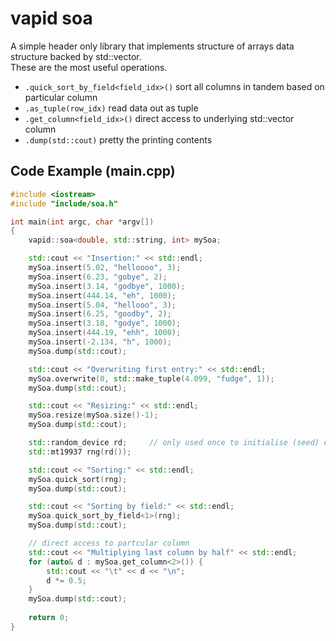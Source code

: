 # vapid soa
A simple header only library that implements structure of arrays data structure backed by std::vector.  
These are the most useful operations.  
- `.quick_sort_by_field<field_idx>()` sort all columns in tandem based on particular column 
- `.as_tuple(row_idx)` read data out as tuple
- `.get_column<field_idx>()` direct access to underlying std::vector column
- `.dump(std::cout)` pretty the printing contents 

Code Example (main.cpp)
------------------------

```c++
#include <iostream>
#include "include/soa.h"

int main(int argc, char *argv[])
{
    vapid::soa<double, std::string, int> mySoa;

    std::cout << "Insertion:" << std::endl;
    mySoa.insert(5.02, "helloooo", 3);
    mySoa.insert(6.23, "gobye", 2);
    mySoa.insert(3.14, "godbye", 1000);
    mySoa.insert(444.14, "eh", 1000);
    mySoa.insert(5.04, "hellooo", 3);
    mySoa.insert(6.25, "goodby", 2);
    mySoa.insert(3.18, "godye", 1000);
    mySoa.insert(444.19, "ehh", 1000);
    mySoa.insert(-2.134, "h", 1000);
    mySoa.dump(std::cout);

    std::cout << "Overwriting first entry:" << std::endl;
    mySoa.overwrite(0, std::make_tuple(4.099, "fudge", 1));
    mySoa.dump(std::cout);

    std::cout << "Resizing:" << std::endl;
    mySoa.resize(mySoa.size()-1);
    mySoa.dump(std::cout);

    std::random_device rd;     // only used once to initialise (seed) engine
    std::mt19937 rng(rd());

    std::cout << "Sorting:" << std::endl;
    mySoa.quick_sort(rng);
    mySoa.dump(std::cout);

    std::cout << "Sorting by field:" << std::endl;
    mySoa.quick_sort_by_field<1>(rng);
    mySoa.dump(std::cout);

    // direct access to partcular column
    std::cout << "Multiplying last column by half" << std::endl;
    for (auto& d : mySoa.get_column<2>()) {
        std::cout << "\t" << d << "\n";
        d *= 0.5;
    }
    mySoa.dump(std::cout);
    
    return 0;
}

```
